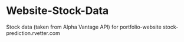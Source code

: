 # Website-Stock-Data
Stock data (taken from Alpha Vantage API) for portfolio-website stock-prediction.rvetter.com
